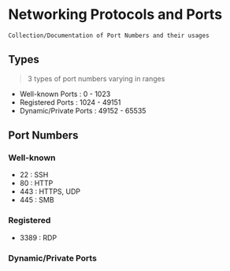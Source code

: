 # Networking Protocols and Ports

```
Collection/Documentation of Port Numbers and their usages
```

## Types
> 3 types of port numbers varying in ranges
+ Well-known Ports : 0 - 1023
+ Registered Ports : 1024 - 49151
+ Dynamic/Private Ports : 49152 - 65535

## Port Numbers

### Well-known
+ 22 : SSH
+ 80 : HTTP
+ 443 : HTTPS, UDP
+ 445 : SMB

### Registered
+ 3389 : RDP

### Dynamic/Private Ports
